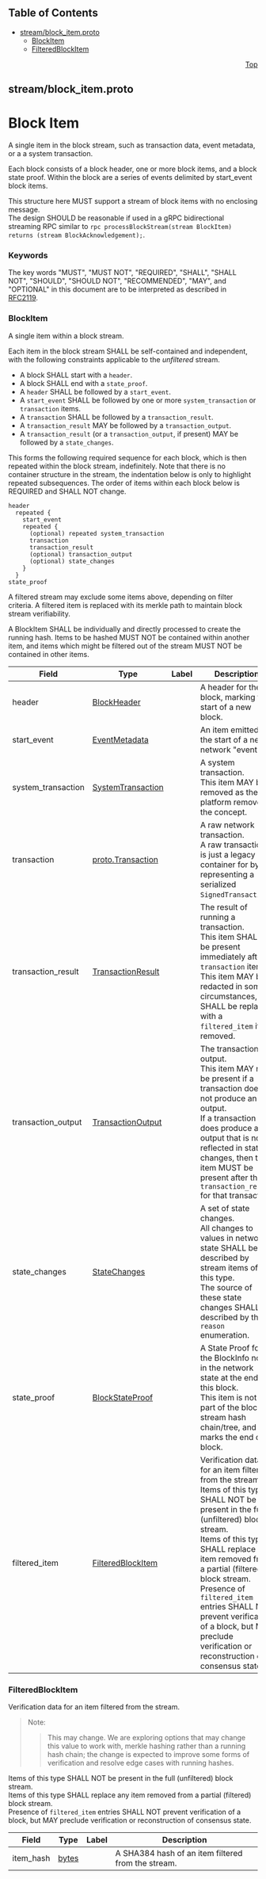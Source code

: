 ## Table of Contents

- [stream/block_item.proto](#stream_block_item-proto)
    - [BlockItem](#com-hedera-hapi-block-stream-BlockItem)
    - [FilteredBlockItem](#com-hedera-hapi-block-stream-FilteredBlockItem)
  



<a name="stream_block_item-proto"></a>
<p align="right"><a href="#top">Top</a></p>

## stream/block_item.proto
# Block Item
A single item in the block stream, such as transaction data, event metadata, or a
a system transaction.

Each block consists of a block header, one or more block items,
and a block state proof. Within the block are a series of events delimited
by start_event block items.

This structure here MUST support a stream of block items with no enclosing message.<br/>
The design SHOULD be reasonable if used in a gRPC bidirectional streaming RPC similar to
`rpc processBlockStream(stream BlockItem) returns (stream BlockAcknowledgement);`.

### Keywords
The key words "MUST", "MUST NOT", "REQUIRED", "SHALL", "SHALL NOT",
"SHOULD", "SHOULD NOT", "RECOMMENDED", "MAY", and "OPTIONAL" in this
document are to be interpreted as described in [RFC2119](https://www.ietf.org/rfc/rfc2119).


<a name="com-hedera-hapi-block-stream-BlockItem"></a>

### BlockItem
A single item within a block stream.

Each item in the block stream SHALL be self-contained and independent, with the following
constraints applicable to the _unfiltered_ stream.
- A block SHALL start with a `header`.
- A block SHALL end with a `state_proof`.
- A `header` SHALL be followed by a `start_event`.
- A `start_event` SHALL be followed by one or more `system_transaction` or `transaction` items.
- A `transaction` SHALL be followed by a `transaction_result`.
- A `transaction_result` MAY be followed by a `transaction_output`.
- A `transaction_result` (or a `transaction_output`, if present) MAY be
    followed by a `state_changes`.

This forms the following required sequence for each block, which is then repeated within the
block stream, indefinitely.  Note that there is no container structure in the stream,
the indentation below is only to highlight repeated subsequences. The order of items
within each block below is REQUIRED and SHALL NOT change.

```text
header
  repeated {
    start_event
    repeated {
      (optional) repeated system_transaction
      transaction
      transaction_result
      (optional) transaction_output
      (optional) state_changes
    }
  }
state_proof
```
A filtered stream may exclude some items above, depending on filter criteria.  A filtered
item is replaced with its merkle path to maintain block stream verifiability.

A BlockItem SHALL be individually and directly processed to create the running hash.
Items to be hashed MUST NOT be contained within another item, and items which might be
filtered out of the stream MUST NOT be contained in other items.


| Field | Type | Label | Description |
| ----- | ---- | ----- | ----------- |
| header | [BlockHeader](#com-hedera-hapi-block-stream-BlockHeader) |  | A header for the block, marking the start of a new block. |
| start_event | [EventMetadata](#com-hedera-hapi-block-stream-EventMetadata) |  | An item emitted at the start of a new network "event".<br/> |
| system_transaction | [SystemTransaction](#com-hedera-hapi-block-stream-SystemTransaction) |  | A system transaction.<br/> This item MAY be removed as the platform removes the concept. |
| transaction | [proto.Transaction](#proto-Transaction) |  | A raw network transaction.<br/> A raw transaction is just a legacy container for bytes representing a serialized `SignedTransaction`. |
| transaction_result | [TransactionResult](#com-hedera-hapi-block-stream-TransactionResult) |  | The result of running a transaction.<br/> This item SHALL be present immediately after a `transaction` item.<br/> This item MAY be redacted in some circumstances, and SHALL be replaced with a `filtered_item` if removed. |
| transaction_output | [TransactionOutput](#com-hedera-hapi-block-stream-TransactionOutput) |  | The transaction output.<br/> This item MAY not be present if a transaction does not produce an output.<br/> If a transaction does produce an output that is not reflected in state changes, then this item MUST be present after the `transaction_result` for that transaction. |
| state_changes | [StateChanges](#com-hedera-hapi-block-stream-StateChanges) |  | A set of state changes.<br/> All changes to values in network state SHALL be described by stream items of this type.<br/> The source of these state changes SHALL be described by the `reason` enumeration. |
| state_proof | [BlockStateProof](#com-hedera-hapi-block-stream-BlockStateProof) |  | A State Proof for the BlockInfo node in the network state at the end of this block.<br/> This item is not part of the block stream hash chain/tree, and marks the end of a block. |
| filtered_item | [FilteredBlockItem](#com-hedera-hapi-block-stream-FilteredBlockItem) |  | Verification data for an item filtered from the stream.<br/> Items of this type SHALL NOT be present in the full (unfiltered) block stream.<br/> Items of this type SHALL replace any item removed from a partial (filtered) block stream.<br/> Presence of `filtered_item` entries SHALL NOT prevent verification of a block, but MAY preclude verification or reconstruction of consensus state.<br/> |






<a name="com-hedera-hapi-block-stream-FilteredBlockItem"></a>

### FilteredBlockItem
Verification data for an item filtered from the stream.

> Note:
>> This may change. We are exploring options that may change this value to work with,
>> merkle hashing rather than a running hash chain; the change is expected to
>> improve some forms of verification and resolve edge cases with running hashes.

Items of this type SHALL NOT be present in the full (unfiltered) block stream.<br/>
Items of this type SHALL replace any item removed from a partial (filtered)
block stream.<br/>
Presence of `filtered_item` entries SHALL NOT prevent verification of a block, but
MAY preclude verification or reconstruction of consensus state.<br/>


| Field | Type | Label | Description |
| ----- | ---- | ----- | ----------- |
| item_hash | [bytes](#bytes) |  | A SHA384 hash of an item filtered from the stream. |





 <!-- end messages -->

 <!-- end enums -->

 <!-- end HasExtensions -->

 <!-- end services -->



